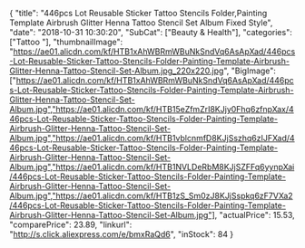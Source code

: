 {
	"title": "446pcs Lot Reusable Sticker Tattoo Stencils Folder,Painting Template Airbrush Glitter Henna Tattoo Stencil Set Album Fixed Style",
	"date": "2018-10-31 10:30:20",
	"SubCat": ["Beauty & Health"],
	"categories": ["Tattoo "],
	"thumbnailImage": "https://ae01.alicdn.com/kf/HTB1xAhWBRmWBuNkSndVq6AsApXad/446pcs-Lot-Reusable-Sticker-Tattoo-Stencils-Folder-Painting-Template-Airbrush-Glitter-Henna-Tattoo-Stencil-Set-Album.jpg_220x220.jpg",
	"BigImage": ["https://ae01.alicdn.com/kf/HTB1xAhWBRmWBuNkSndVq6AsApXad/446pcs-Lot-Reusable-Sticker-Tattoo-Stencils-Folder-Painting-Template-Airbrush-Glitter-Henna-Tattoo-Stencil-Set-Album.jpg","https://ae01.alicdn.com/kf/HTB15eZfmZrI8KJjy0Fhq6zfnpXax/446pcs-Lot-Reusable-Sticker-Tattoo-Stencils-Folder-Painting-Template-Airbrush-Glitter-Henna-Tattoo-Stencil-Set-Album.jpg","https://ae01.alicdn.com/kf/HTB1vblcnmfD8KJjSszhq6zIJFXad/446pcs-Lot-Reusable-Sticker-Tattoo-Stencils-Folder-Painting-Template-Airbrush-Glitter-Henna-Tattoo-Stencil-Set-Album.jpg","https://ae01.alicdn.com/kf/HTB1NVLDeRbM8KJjSZFFq6yynpXai/446pcs-Lot-Reusable-Sticker-Tattoo-Stencils-Folder-Painting-Template-Airbrush-Glitter-Henna-Tattoo-Stencil-Set-Album.jpg","https://ae01.alicdn.com/kf/HTB1zS_Sm0zJ8KJjSspkq6zF7VXa2/446pcs-Lot-Reusable-Sticker-Tattoo-Stencils-Folder-Painting-Template-Airbrush-Glitter-Henna-Tattoo-Stencil-Set-Album.jpg"],
	"actualPrice": 15.53,
	"comparePrice": 23.89,
	"linkurl": "http://s.click.aliexpress.com/e/bmxRaQd6",
	"inStock": 84
}
